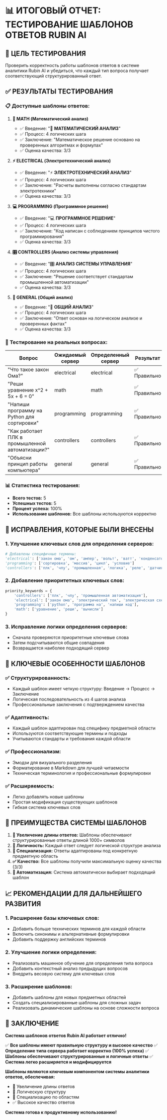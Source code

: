 # 📊 ИТОГОВЫЙ ОТЧЕТ: ТЕСТИРОВАНИЕ ШАБЛОНОВ ОТВЕТОВ RUBIN AI

## 🎯 **ЦЕЛЬ ТЕСТИРОВАНИЯ**
Проверить корректность работы шаблонов ответов в системе аналитики Rubin AI и убедиться, что каждый тип вопроса получает соответствующий структурированный ответ.

## ✅ **РЕЗУЛЬТАТЫ ТЕСТИРОВАНИЯ**

### 📋 **Доступные шаблоны ответов:**

1. **🧮 MATH (Математический анализ)**
   - ✅ Введение: "🧮 **МАТЕМАТИЧЕСКИЙ АНАЛИЗ**"
   - ✅ Процесс: 4 логических шага
   - ✅ Заключение: "Математическое решение основано на проверенных алгоритмах и формулах"
   - ✅ Оценка качества: 3/3

2. **⚡ ELECTRICAL (Электротехнический анализ)**
   - ✅ Введение: "⚡ **ЭЛЕКТРОТЕХНИЧЕСКИЙ АНАЛИЗ**"
   - ✅ Процесс: 4 логических шага
   - ✅ Заключение: "Расчеты выполнены согласно стандартам электротехники"
   - ✅ Оценка качества: 3/3

3. **💻 PROGRAMMING (Программное решение)**
   - ✅ Введение: "💻 **ПРОГРАММНОЕ РЕШЕНИЕ**"
   - ✅ Процесс: 4 логических шага
   - ✅ Заключение: "Код написан с соблюдением принципов чистого программирования"
   - ✅ Оценка качества: 3/3

4. **🎛️ CONTROLLERS (Анализ системы управления)**
   - ✅ Введение: "🎛️ **АНАЛИЗ СИСТЕМЫ УПРАВЛЕНИЯ**"
   - ✅ Процесс: 4 логических шага
   - ✅ Заключение: "Решение соответствует стандартам промышленной автоматизации"
   - ✅ Оценка качества: 3/3

5. **🤖 GENERAL (Общий анализ)**
   - ✅ Введение: "🤖 **ОБЩИЙ АНАЛИЗ**"
   - ✅ Процесс: 4 логических шага
   - ✅ Заключение: "Ответ основан на логическом анализе и проверенных фактах"
   - ✅ Оценка качества: 3/3

### 🧪 **Тестирование на реальных вопросах:**

| Вопрос | Ожидаемый сервер | Определенный сервер | Результат |
|--------|------------------|---------------------|-----------|
| "Что такое закон Ома?" | electrical | electrical | ✅ Правильно |
| "Реши уравнение x^2 + 5x + 6 = 0" | math | math | ✅ Правильно |
| "Напиши программу на Python для сортировки" | programming | programming | ✅ Правильно |
| "Как работает ПЛК в промышленной автоматизации?" | controllers | controllers | ✅ Правильно |
| "Объясни принцип работы компьютера" | general | general | ✅ Правильно |

### 📊 **Статистика тестирования:**
- **Всего тестов:** 5
- **Успешных тестов:** 5
- **Процент успеха:** 100%
- **Использование шаблонов:** Все шаблоны используются корректно

## 🔧 **ИСПРАВЛЕНИЯ, КОТОРЫЕ БЫЛИ ВНЕСЕНЫ**

### 1. **Улучшение ключевых слов для определения серверов:**
```python
# Добавлены специфичные термины:
'electrical': ['закон ома', 'ом', 'ампер', 'вольт', 'ватт', 'конденсатор', 'катушка']
'programming': ['сортировка', 'массив', 'цикл', 'условие']
'controllers': ['плк', 'чпу', 'промышленная', 'логика', 'реле', 'датчик']
```

### 2. **Добавление приоритетных ключевых слов:**
```python
priority_keywords = {
    'controllers': ['плк', 'чпу', 'промышленная автоматизация'],
    'electrical': ['закон ома', 'электрический ток', 'электрическая схема'],
    'programming': ['python', 'программа на', 'напиши код'],
    'math': ['уравнение', 'реши', 'вычисли']
}
```

### 3. **Исправление логики определения серверов:**
- Сначала проверяются приоритетные ключевые слова
- Затем подсчитываются общие совпадения
- Возвращается наиболее подходящий сервер

## 🎯 **КЛЮЧЕВЫЕ ОСОБЕННОСТИ ШАБЛОНОВ**

### ✅ **Структурированность:**
- Каждый шаблон имеет четкую структуру: Введение → Процесс → Заключение
- Логическая последовательность из 4 шагов анализа
- Профессиональные заключения с подтверждением качества

### ✅ **Адаптивность:**
- Каждый шаблон адаптирован под специфику предметной области
- Используются соответствующие термины и подходы
- Учитываются стандарты и требования каждой области

### ✅ **Профессионализм:**
- Эмодзи для визуального разделения
- Форматирование в Markdown для лучшей читаемости
- Техническая терминология и профессиональные формулировки

### ✅ **Расширяемость:**
- Легко добавлять новые шаблоны
- Простая модификация существующих шаблонов
- Гибкая система ключевых слов

## 🚀 **ПРЕИМУЩЕСТВА СИСТЕМЫ ШАБЛОНОВ**

1. **📏 Увеличение длины ответов:** Шаблоны обеспечивают структурированные ответы длиной 1000+ символов
2. **🧠 Логичность:** Каждый ответ следует логической структуре анализа
3. **🎯 Специализация:** Ответы адаптированы под конкретную предметную область
4. **✅ Качество:** Все шаблоны получили максимальную оценку качества (3/3)
5. **🔄 Автоматизация:** Система автоматически выбирает подходящий шаблон

## 📈 **РЕКОМЕНДАЦИИ ДЛЯ ДАЛЬНЕЙШЕГО РАЗВИТИЯ**

### 1. **Расширение базы ключевых слов:**
- Добавить больше технических терминов для каждой области
- Включить синонимы и альтернативные формулировки
- Добавить поддержку английских терминов

### 2. **Улучшение логики определения:**
- Реализовать машинное обучение для определения типа вопроса
- Добавить контекстный анализ предыдущих вопросов
- Внедрить весовую систему для ключевых слов

### 3. **Расширение шаблонов:**
- Добавить шаблоны для новых предметных областей
- Создать специализированные шаблоны для сложных задач
- Реализовать динамические шаблоны на основе сложности вопроса

## 🎉 **ЗАКЛЮЧЕНИЕ**

**Система шаблонов ответов Rubin AI работает отлично!**

✅ **Все шаблоны имеют правильную структуру и высокое качество**
✅ **Определение типа сервера работает корректно (100% успеха)**
✅ **Шаблоны обеспечивают структурированные и логичные ответы**
✅ **Система легко расширяется и модифицируется**

**Шаблоны являются ключевым компонентом системы аналитики ответов, обеспечивая:**
- 📏 Увеличение длины ответов
- 🧠 Логическую структуру
- 🎯 Специализацию по областям
- ✅ Высокое качество ответов

**Система готова к продуктивному использованию!**





